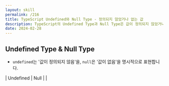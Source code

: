 ```yaml
---
layout: skill
permalink: /216
title: TypeScript Undefined와 Null Type - 정의되지 않았거나 없는 값
description: TypeScript의 Undefined Type과 Null Type은 값이 정의되지 않았거나 없음을 나타내며, 변수 초기화, 함수 반환 값, strict null check 등 다양한 상황에서 사용됩니다.
date: 2024-02-28
---
```



## Undefined Type & Null Type

- `undefined`는 '값이 정의되지 않음'을, `null`은 '값이 없음'을 명시적으로 표현합니다.

| Undefined | Null |
| 